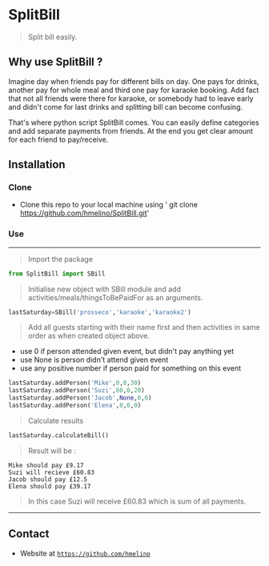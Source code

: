 # SplitBill
> Split bill easily.

## Why use SplitBill ?
Imagine day when friends pay for different bills on day. One pays for drinks, another pay for whole meal and third one pay for karaoke booking. Add fact that not all friends were there for karaoke, or somebody had to leave early and didn't come for last drinks and splitting bill can become confusing.

That's where python script SplitBill comes. You can easily define categories and add separate payments from friends.
At the end you get clear amount for each friend to pay/receive. 
## Installation
### Clone

- Clone this repo to your local machine using ' git clone https://github.com/hmelino/SplitBill.git'

### Use

---


> Import the package 

```Python
from SplitBill import SBill
```

> Initialise new object with SBill module and add activities/meals/thingsToBePaidFor as an arguments.

```Python
lastSaturday=SBill('prosseco','karaoke','karaoke2')
```
> Add all guests starting with their name first and then activities in same order as when created object above.
* use 0 if person attended given event, but didn't pay anything yet
* use None is person didn't attend given event 
* use any positive number if person paid for something on this event
```Python
lastSaturday.addPerson('Mike',0,0,30)
lastSaturday.addPerson('Suzi',80,0,20)
lastSaturday.addPerson('Jacob',None,0,0)
lastSaturday.addPerson('Elena',0,0,0)
```
> Calculate results
```Python
lastSaturday.calculateBill()
```

> Result will be :
```shell
Mike should pay £9.17
Suzi will recieve £60.83
Jacob should pay £12.5
Elena should pay £39.17
```
> In this case Suzi will receive £60.83 which is sum of all payments.
---

## Contact

- Website at <a href="https://github.com/hmelino" target="_blank">`https://github.com/hmelino`</a>


